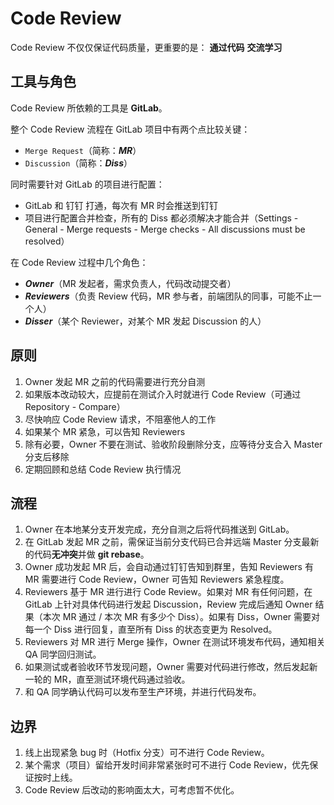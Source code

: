 # Code Review

Code Review 不仅仅保证代码质量，更重要的是： **通过代码** **交流学习**

## 工具与角色

Code Review 所依赖的工具是 **GitLab**。

整个 Code Review 流程在 GitLab 项目中有两个点比较关键：

- `Merge Request`（简称：***MR***）
- `Discussion`（简称：***Diss***）

同时需要针对 GitLab 的项目进行配置：

- GitLab 和 钉钉 打通，每次有 MR 时会推送到钉钉
- 项目进行配置合并检查，所有的 Diss 都必须解决才能合并（Settings - General - Merge requests - Merge checks - All discussions must be resolved）

在 Code Review 过程中几个角色：

- ***Owner***（MR 发起者，需求负责人，代码改动提交者）
- ***Reviewers***（负责 Review 代码，MR 参与者，前端团队的同事，可能不止一个人）
- ***Disser***（某个 Reviewer，对某个 MR 发起 Discussion 的人）

## 原则

1. Owner 发起 MR 之前的代码需要进行充分自测
2. 如果版本改动较大，应提前在测试介入时就进行 Code Review（可通过 Repository - Compare）
3. 尽快响应 Code Review 请求，不阻塞他人的工作
4. 如果某个 MR 紧急，可以告知 Reviewers
5. 除有必要，Owner 不要在测试、验收阶段删除分支，应等待分支合入 Master 分支后移除
6. 定期回顾和总结 Code Review 执行情况

## 流程

1. Owner 在本地某分支开发完成，充分自测之后将代码推送到 GitLab。
2. 在 GitLab 发起 MR 之前，需保证当前分支代码已合并远端 Master 分支最新的代码****无冲突****并做 ****git rebase****。
3. Owner 成功发起 MR 后，会自动通过钉钉告知到群里，告知 Reviewers 有 MR 需要进行 Code Review，Owner 可告知 Reviewers 紧急程度。
4. Reviewers 基于 MR 进行进行 Code Review。如果对 MR 有任何问题，在 GitLab 上针对具体代码进行发起 Discussion，Review 完成后通知 Owner 结果（本次 MR 通过 / 本次 MR 有多少个 Diss）。如果有 Diss，Owner 需要对每一个 Diss 进行回复，直至所有 Diss 的状态变更为 Resolved。
5. Reviewers 对 MR 进行 Merge 操作，Owner 在测试环境发布代码，通知相关 QA 同学回归测试。
6. 如果测试或者验收环节发现问题，Owner 需要对代码进行修改，然后发起新一轮的 MR，直至测试环境代码通过验收。
7. 和 QA 同学确认代码可以发布至生产环境，并进行代码发布。

## 边界

1. 线上出现紧急 bug 时（Hotfix 分支）可不进行 Code Review。
2. 某个需求（项目）留给开发时间非常紧张时可不进行 Code Review，优先保证按时上线。
3. Code Review 后改动的影响面太大，可考虑暂不优化。
